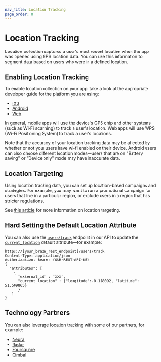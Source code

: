```yaml
---
nav_title: Location Tracking
page_order: 0
---
```

# Location Tracking

Location collection captures a user's most recent location when the app was opened using GPS location data. You can use this information to segment data based on users who were in a defined location. 

## Enabling Location Tracking

To enable location collection on your app, take a look at the appropriate developer guide for the platform you are using:

- [iOS][2]
- [Android][3]
- [Web][4]

In general, mobile apps will use the device's GPS chip and other systems (such as Wi-Fi scanning) to track a user's location. Web apps will use WPS (Wi-Fi Positioning System) to track a user's locations. 

Note that the accuracy of your location tracking data may be affected by whether or not your users have wi-fi enabled on their device. Android users can also choose different location modes—users that are on "Battery saving" or "Device only" mode may have inaccurate data. 

## Location Targeting

Using location tracking data, you can set up location-based campaigns and strategies. For example, you may want to run a promotional campaign for users that live in a particular region, or exclude users in a region that has stricter regulations.

See [this article][1] for more information on location targeting.

## Hard Setting the Default Location Attribute
You can also use the [`users/track`][8] endpoint in our API to update the [`current_location`][9] default attribute—for example: 
```
https://[your_braze_rest_endpoint]/users/track
Content-Type: application/json
Authorization: Bearer YOUR-REST-API-KEY
{
  "attributes": [ 
 	{
 	  "external_id" : "XXX",
 	  "current_location" : {"longitude":-0.118092, "latitude": 51.509865}
      }
   ]
}
```

## Technology Partners
You can also leverage location tracking with some of our partners, for example: 

- [Neura][5]
- [Radar][6]
- [Foursquare][7]
- [Gimbal][10]

[1]: {{site.baseurl}}/user_guide/engagement_tools/segments/location_targeting/
[2]: {{site.baseurl}}/developer_guide/platform_integration_guides/ios/analytics/location_tracking/
[3]: {{site.baseurl}}/developer_guide/platform_integration_guides/android/analytics/location_tracking/
[4]: https://js.appboycdn.com/web-sdk/latest/doc/module-appboy.html#.trackLocation
[5]: {{site.baseurl}}/partners/data_augmentation/contextual_location/neura_actions/
[6]: {{site.baseurl}}/partners/data_augmentation/contextual_location/radar/
[7]: {{site.baseurl}}/partners/data_augmentation/contextual_location/foursquare/
[8]: {{site.baseurl}}/api/endpoints/user_data/post_user_track/
[9]: {{site.baseurl}}/api/objects_filters/user_attributes_object/
[10]: {{site.baseurl}}/partners/data_augmentation/contextual_location/gimbal/